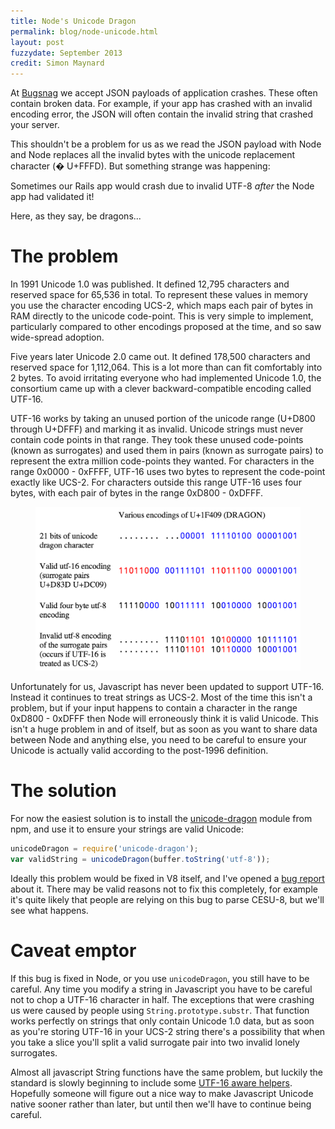```yaml
---
title: Node's Unicode Dragon
permalink: blog/node-unicode.html
layout: post
fuzzydate: September 2013
credit: Simon Maynard
---
```


At [Bugsnag](https://bugsnag.com/) we accept JSON payloads of application
crashes. These often contain broken data. For example, if your app has crashed
with an invalid encoding error, the JSON will often contain the invalid string
that crashed your server.

This shouldn't be a problem for us as we read the JSON payload with Node and
Node replaces all the invalid bytes with the unicode replacement character (�
U+FFFD). But something strange was happening:

Sometimes our Rails app would crash due to invalid UTF-8 *after* the Node app
had validated it!

Here, as they say, be dragons...

The problem
===========

In 1991 Unicode 1.0 was published. It defined 12,795 characters and reserved
space for 65,536 in total. To represent these values in memory you use the
character encoding UCS-2, which maps each pair of bytes in RAM directly to the
unicode code-point. This is very simple to implement, particularly compared to
other encodings proposed at the time, and so saw wide-spread adoption.

Five years later Unicode 2.0 came out. It defined 178,500 characters and
reserved space for 1,112,064. This is a lot more than can fit comfortably into
2 bytes. To avoid irritating everyone who had implemented Unicode 1.0, the
consortium came up with a clever backward-compatible encoding called UTF-16.

UTF-16 works by taking an unused portion of the unicode range (U+D800 through
U+DFFF) and marking it as invalid. Unicode strings must never contain code
points in that range. They took these unused code-points (known as surrogates)
and used them in pairs (known as surrogate pairs) to represent the extra
million code-points they wanted. For characters in the range 0x0000 - 0xFFFF,
UTF-16 uses two bytes to represent the code-point exactly like UCS-2. For
characters outside this range UTF-16 uses four bytes, with each pair of bytes
in the range 0xD800 - 0xDFFF.

<figure class="image">
  <a href="../images/unicode.png" title="Bit layout comparison"/>
    <img src="../images/unicode.png" alt="Bit layout comparison"/>
  </a>
</figure>

Unfortunately for us, Javascript has never been updated to support UTF-16.
Instead it continues to treat strings as UCS-2. Most of the time this isn't a
problem, but if your input happens to contain a character in the range 0xD800 -
0xDFFF then Node will erroneously think it is valid Unicode. This isn't a huge
problem in and of itself, but as soon as you want to share data between Node
and anything else, you need to be careful to ensure your Unicode is actually
valid according to the post-1996 definition.

The solution
============

For now the easiest solution is to install the
[unicode-dragon](https://npmjs.org/package/unicode-dragon) module from npm, and
use it to ensure your strings are valid Unicode:

```javascript
unicodeDragon = require('unicode-dragon');
var validString = unicodeDragon(buffer.toString('utf-8'));
```

Ideally this problem would be fixed in V8 itself, and I've opened a [bug
report](https://code.google.com/p/v8/issues/detail?id=2875) about it. There may
be valid reasons not to fix this completely, for example it's quite likely that
people are relying on this bug to parse CESU-8, but we'll see what happens.

Caveat emptor
=============

If this bug is fixed in Node, or you use `unicodeDragon`, you still have to be
careful. Any time you modify a string in Javascript you have to be careful not
to chop a UTF-16 character in half. The exceptions that were crashing us were
caused by people using `String.prototype.substr`. That function works perfectly
on strings that only contain Unicode 1.0 data, but as soon as you're storing
UTF-16 in your UCS-2 string there's a possibility that when you take a slice
you'll split a valid surrogate pair into two invalid lonely surrogates.

Almost all javascript String functions have the same problem, but luckily the
standard is slowly beginning to include some [UTF-16 aware
helpers](https://gist.github.com/slevithan/2290602). Hopefully someone will
figure out a nice way to make Javascript Unicode native sooner rather than
later, but until then we'll have to continue being careful.
